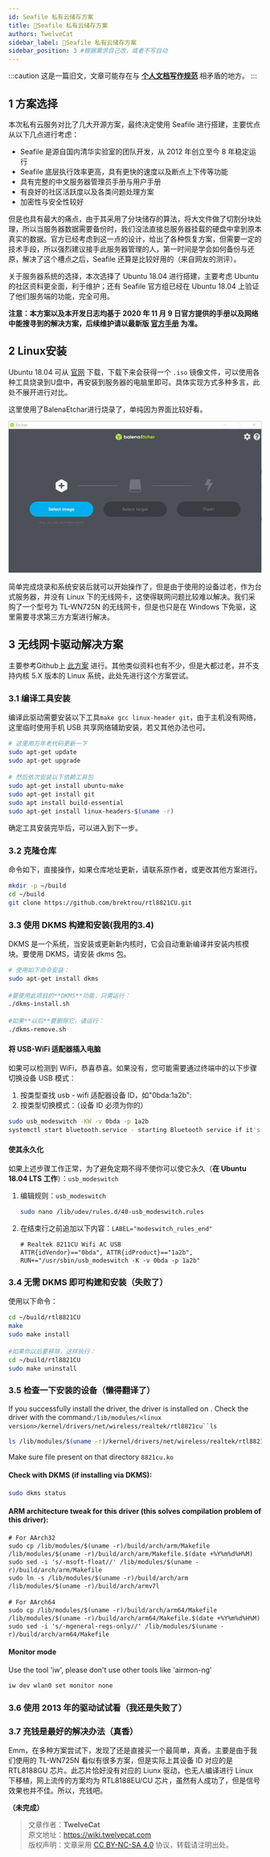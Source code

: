 ```yaml
---
id: Seafile 私有云储存方案
title: 🚧Seafile 私有云储存方案
authors: TwelveCat
sidebar_label: 🚧Seafile 私有云储存方案
sidebar_position: 3 #根据需求自己改，或者不写自动
---
```


:::caution
这是一篇旧文，文章可能存在与 **[个人文档写作规范](./个人文档写作规范.md)** 相矛盾的地方。
:::

## 1 方案选择

本次私有云服务对比了几大开源方案，最终决定使用 Seafile 进行搭建，主要优点从以下几点进行考虑：

- Seafile 是源自国内清华实验室的团队开发，从 2012 年创立至今 8 年稳定运行
- Seafile 底层执行效率更高，具有更快的速度以及断点上下传等功能
- 具有完整的中文服务器管理员手册与用户手册
- 有良好的社区活跃度以及各类问题处理方案
- 加密性与安全性较好 

但是也具有最大的痛点，由于其采用了分块储存的算法，将大文件做了切割分块处理，所以当服务器数据需要备份时，我们没法直接总服务器挂载的硬盘中拿到原本真实的数据。官方已经考虑到这一点的设计，给出了各种恢复方案，但需要一定的技术手段，所以强烈建议接手此服务器管理的人，第一时间是学会如何备份与还原，解决了这个槽点之后，Seafile 还算是比较好用的（来自网友的测评）。

关于服务器系统的选择，本次选择了 Ubuntu 18.04 进行搭建，主要考虑 Ubuntu 的社区资料更全面，利于维护；还有 Seafile 官方组已经在 Ubuntu 18.04 上验证了他们服务端的功能，完全可用。

**注意：本方案以及本开发日志均基于 2020 年 11 月 9 日官方提供的手册以及网络中能搜寻到的解决方案，后续维护请以最新版 [官方手册](https://cloud.seafile.com/published/seafile-manual-cn/overview/components.md) 为准。**

## 2 Linux安装

Ubuntu 18.04 可从 [官网](https://ubuntu.com/download/desktop) 下载，下载下来会获得一个 `.iso` 镜像文件，可以使用各种工具烧录到U盘中，再安装到服务器的电脑里即可。具体实现方式多种多言，此处不展开进行对比。

这里使用了BalenaEtchar进行烧录了，单纯因为界面比较好看。

![balenaEtcher](./../static/img/Seafile/balenaEtcher.png)

简单完成烧录和系统安装后就可以开始操作了，但是由于使用的设备过老，作为台式服务器，并没有 Linux 下的无线网卡，这使得联网问题比较难以解决。我们采购了一个型号为 TL-WN725N 的无线网卡，但是也只是在 Windows 下免驱，这里需要寻求第三方方案进行解决。

## 3 无线网卡驱动解决方案

主要参考Github上 [此方案](https://github.com/brektrou/rtl8821CU) 进行。其他类似资料也有不少，但是大都过老，并不支持内核 5.X 版本的 Linux 系统，此处先进行这个方案尝试。

### 3.1 编译工具安装

编译此驱动需要安装以下工具``make gcc linux-header git``，由于主机没有网络，这里临时使用手机 USB 共享网络辅助安装，若又其他办法也可。

```bash
# 这里用万年老代码更新一下
sudo apt-get update
sudo apt-get upgrade

# 然后依次安装以下依赖工具包
sudo apt-get install ubuntu-make
sudo apt-get install git
sudo apt install build-essential
sudo apt-get install linux-headers-$(uname -r)
```

确定工具安装完毕后，可以进入到下一步。

### 3.2 克隆仓库

命令如下，直接操作，如果仓库地址更新，请联系原作者，或更改其他方案进行。

```bash
mkdir -p ~/build
cd ~/build
git clone https://github.com/brektrou/rtl8821CU.git
```

### 3.3 使用 DKMS 构建和安装(我用的3.4)

DKMS 是一个系统，当安装或更新新内核时，它会自动重新编译并安装内核模块。要使用 DKMS，请安装 dkms 包。

```bash
# 使用如下命令安装：
sudo apt-get install dkms

#要使用此项目的**DKMS**功能，只需运行：
./dkms-install.sh

#如果**以后**要删除它，请运行：
./dkms-remove.sh
```

#### 将 USB-WiFi 适配器插入电脑

如果可以检测到 WiFi，恭喜恭喜。如果没有，您可能需要通过终端中的以下步骤切换设备 USB 模式：

1. 按类型查找 usb - wifi 适配器设备 ID，如"0bda:1a2b":
2. 按类型切换模式：（设备 ID 必须为你的）

```bash
sudo usb_modeswitch -KW -v 0bda -p 1a2b
systemctl start bluetooth.service - starting Bluetooth service if it's in inactive state
```

#### 使其永久化

如果上述步骤工作正常，为了避免定期不得不使你可以使它永久（**在 Ubuntu 18.04 LTS 工作**）：`usb_modeswitch`

1. 编辑规则：`usb_modeswitch`

   ```bash
   sudo nano /lib/udev/rules.d/40-usb_modeswitch.rules
   ```

2. 在结束行之前追加以下内容：`LABEL="modeswitch_rules_end"`

   ```
   # Realtek 8211CU Wifi AC USB
   ATTR{idVendor}=="0bda", ATTR{idProduct}=="1a2b", RUN+="/usr/sbin/usb_modeswitch -K -v 0bda -p 1a2b"
   ```

### 3.4 无需 DKMS 即可构建和安装（失败了）

使用以下命令：

```bash
cd ~/build/rtl8821CU
make
sudo make install

#如果你以后要移除，这样执行：
cd ~/build/rtl8821CU
sudo make uninstall
```

### 3.5 检查一下安装的设备（懒得翻译了）

If you successfully install the driver, the driver is installed on . Check the driver with the command:`/lib/modules/<linux version>/kernel/drivers/net/wireless/realtek/rtl8821cu``ls`

```bash
ls /lib/modules/$(uname -r)/kernel/drivers/net/wireless/realtek/rtl8821cu
```

Make sure file present on that directory `8821cu.ko`

#### Check with **DKMS** (if installing via **DKMS**):

```bash
sudo dkms status
```

#### ARM architecture tweak for this driver (this solves compilation problem of this driver):

```
# For AArch32
sudo cp /lib/modules/$(uname -r)/build/arch/arm/Makefile /lib/modules/$(uname -r)/build/arch/arm/Makefile.$(date +%Y%m%d%H%M)
sudo sed -i 's/-msoft-float//' /lib/modules/$(uname -r)/build/arch/arm/Makefile
sudo ln -s /lib/modules/$(uname -r)/build/arch/arm /lib/modules/$(uname -r)/build/arch/armv7l

# For AArch64
sudo cp /lib/modules/$(uname -r)/build/arch/arm64/Makefile /lib/modules/$(uname -r)/build/arch/arm64/Makefile.$(date +%Y%m%d%H%M)
sudo sed -i 's/-mgeneral-regs-only//' /lib/modules/$(uname -r)/build/arch/arm64/Makefile
```

#### Monitor mode

Use the tool 'iw', please don't use other tools like 'airmon-ng'

```bash
iw dev wlan0 set monitor none
```

### 3.6 使用 2013 年的驱动试试看（我还是失败了）

### 3.7 充钱是最好的解决办法（真香）

Emm，在多种方案尝试下，发现了还是直接买一个最简单，真香。主要是由于我们使用的 TL-WN725N 看似有很多方案，但是实际上其设备 ID 对应的是 RTL8188GU 芯片。此芯片恰好没有对应的 Liunx 驱动，也无人编译进行 Linux 下移植，网上流传的方案均为 RTL8188EU/CU 芯片，虽然有人成功了，但是信号效果也并不佳。所以，充钱吧。

**（未完成）**

> 文章作者：**TwelveCat**  
> 原文地址：<https://wiki.twelvecat.com>  
> 版权声明：文章采用 [CC BY-NC-SA 4.0](https://creativecommons.org/licenses/by/4.0/deed.zhe) 协议，转载请注明出处。